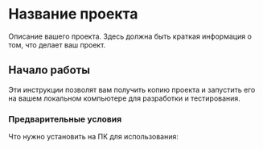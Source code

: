 # Название проекта

Описание вашего проекта. Здесь должна быть краткая информация о том, что делает ваш проект.

## Начало работы

Эти инструкции позволят вам получить копию проекта и запустить его на вашем локальном компьютере для разработки и тестирования.

### Предварительные условия

Что нужно установить на ПК для использования:

